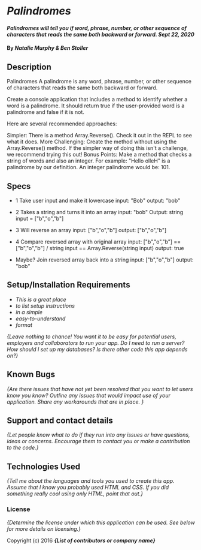# _Palindromes_

#### _Palindromes will tell you if word, phrase, number, or other sequence of characters that reads the same both backward or forward. Sept 22, 2020_

#### By _**Natalie Murphy & Ben Stoller**_

## Description

Palindromes
A palindrome is any word, phrase, number, or other sequence of characters that reads the same both backward or forward.

Create a console application that includes a method to identify whether a word is a palindrome. It should return true if the user-provided word is a palindrome and false if it is not.

Here are several recommended approaches:

Simpler: There is a method Array.Reverse(). Check it out in the REPL to see what it does.
More Challenging: Create the method without using the Array.Reverse() method. If the simpler way of doing this isn't a challenge, we recommend trying this out!
Bonus Points: Make a method that checks a string of words and also an integer. For example: "Hello olleH" is a palindrome by our definition. An integer palindrome would be: 101.

## Specs

* 1 Take user input and make it lowercase
input: "Bob"
output: "bob"

* 2 Takes a string and turns it into an array 
input: "bob"
Output: string input = ["b","o","b"] 

* 3 Will reverse an array
input: ["b","o","b"] 
output: ["b","o","b"] 

* 4 Compare reversed array with original array
input: ["b","o","b"] == ["b","o","b"] / string input == Array.Reverse(string input)
output: true

* Maybe? Join reversed array back into a string
input: ["b","o","b"]
output: "bob"

## Setup/Installation Requirements

* _This is a great place_
* _to list setup instructions_
* _in a simple_
* _easy-to-understand_
* _format_

_{Leave nothing to chance! You want it to be easy for potential users, employers and collaborators to run your app. Do I need to run a server? How should I set up my databases? Is there other code this app depends on?}_

## Known Bugs

_{Are there issues that have not yet been resolved that you want to let users know you know?  Outline any issues that would impact use of your application.  Share any workarounds that are in place. }_

## Support and contact details

_{Let people know what to do if they run into any issues or have questions, ideas or concerns.  Encourage them to contact you or make a contribution to the code.}_

## Technologies Used

_{Tell me about the languages and tools you used to create this app. Assume that I know you probably used HTML and CSS. If you did something really cool using only HTML, point that out.}_

### License

*{Determine the license under which this application can be used.  See below for more details on licensing.}*

Copyright (c) 2016 **_{List of contributors or company name}_**

